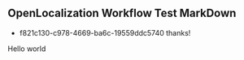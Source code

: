 ## OpenLocalization Workflow Test MarkDown
* f821c130-c978-4669-ba6c-19559ddc5740 
thanks!

Hello world